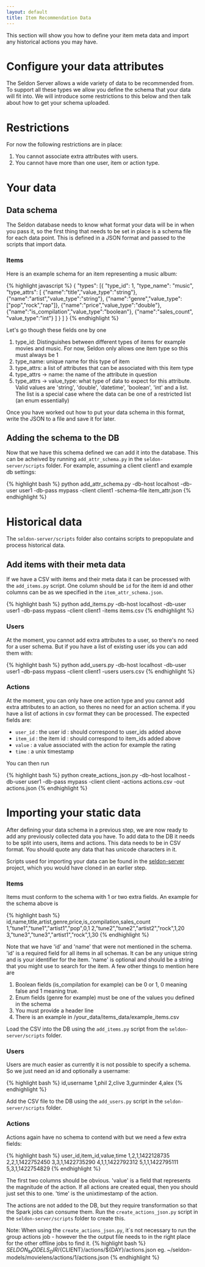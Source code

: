 ```yaml
---
layout: default
title: Item Recommendation Data
---
```


This section will show you how to define your item meta data and import any historical actions you may have.

# Configure your data attributes

The Seldon Server allows a wide variety of data to be recommended from. To support all these types we allow you define the schema that your data will fit into. We will introduce some restrictions to this below and then talk about how to get your schema uploaded.

# Restrictions

For now the following restrictions are in place:

 1. You cannot associate extra attributes with users.
 2. You cannot have more than one user, item or action type.

# Your data

## Data schema
 
The Seldon database needs to know what format your data will be in when you pass it, so the first thing that needs to be set in place is a schema file for each data point. This is defined in a JSON format and passed to the scripts that import data.

### Items
 
Here is an example schema for an item representing a music album:

{% highlight javascript %}
	{
    "types": [{
            "type_id": 1,
            "type_name": "music",
            "type_attrs": [
                {"name":"title","value_type":"string"},
                {"name":"artist","value_type":"string"},
                {"name":"genre","value_type":["pop","rock","rap"]},
                {"name":"price","value_type":"double"},
                {"name":"is_compilation","value_type":"boolean"},
                {"name":"sales_count", "value_type":"int"}
                ]
            }
            ]
	}
{% endhighlight %}

Let's go though these fields one by one

 1. type_id: Distinguishes between different types of items for example movies and music. For now, Seldon only allows one item type so this must always be 1
 1. type_name: unique name for this type of item
 1. type_attrs: a list of attributes that can be associated with this item type
 1. type_attrs -> name: the name of the attribute in question
 1. type_attrs -> value_type: what type of data to expect for this attribute. Valid values are 'string', 'double', 'datetime', 'boolean', 'int' and a list. The list is a special case where the data can be one of a restricted list (an enum essentially)

 Once you have worked out how to put your data schema in this format, write the JSON to a file and save it for later.

## Adding the schema to the DB

Now that we have this schema defined we can add it into the database. This can be acheived by running `add_attr_schema.py` in the `seldon-server/scripts` folder. For example, assuming a client client1 and example db settings:

{% highlight bash %}
python add_attr_schema.py -db-host localhost -db-user user1 -db-pass mypass -client client1 -schema-file item_attr.json
{% endhighlight %}

# Historical data
The `seldon-server/scripts` folder also contains scripts to prepopulate and process historical data.

## Add items with their meta data
If we have a CSV with items and their meta data it can be processed with the `add_items.py` script. One column should be `id` for the item id and other columns can be as we specified in the `item_attr_schema.json`.

{% highlight bash %}
python add_items.py -db-host localhost -db-user user1 -db-pass mypass -client client1 -items items.csv
{% endhighlight %}

### Users
 
 At the moment, you cannot add extra attributes to a user, so there's no need for a user schema. But if you have a list of existing user ids you can add them with:

{% highlight bash %}
python add_users.py -db-host localhost -db-user user1 -db-pass mypass -client client1 -users users.csv
{% endhighlight %}

### Actions

 At the moment, you can only have one action type and you cannot add extra attributes to an action, so theres no need for an action schema. if you have a list of actions in csv format they can be processed. The expected fields are:
 
 * `user_id` : the user id : should correspond to user_ids added above
 * `item_id` : the item id : should correspond to item_ids added above
 * `value` : a value associated with the action for example the rating
 * `time` : a unix timestamp

You can then run

{% highlight bash %}
python create_actions_json.py -db-host localhost -db-user user1 -db-pass mypass -client client -actions actions.csv -out actions.json
{% endhighlight %}


# Importing your static data

After defining your data schema in a previous step, we are now ready to add any previously collected data you have. To add data to the DB it needs to be split into users, items and actions. This data needs to be in CSV format. You should quote any data that has unicode characters in it.

Scripts used for importing your data can be found in the [seldon-server](https://github.com/SeldonIO/seldon-server) project, which you would have cloned in an earlier step.

### Items

Items must conform to the schema with 1 or two extra fields. An example for the schema above is

{% highlight bash %}
id,name,title,artist,genre,price,is_compilation,sales_count
1,"tune1","tune1","artist1","pop",0,1
2,"tune2","tune2","artist2","rock",1,20
3,"tune3","tune3","artist1","rock",1,30
{% endhighlight %}

Note that we have 'id' and 'name' that were not mentioned in the schema. 'id' is a required field for all items in all schemas. It can be any unique string and is your identifier for the item. 'name' is optional and should be a string that you might use to search for the item. A few other things to mention here are

 1. Boolean fields (is_compilation for example) can be 0 or 1, 0 meaning false and 1 meaning true.
 1. Enum fields (genre for example) must be one of the values you defined in the schema
 1. You must provide a header line
 1. There is an example in /your_data/items_data/example_items.csv

Load the CSV into the DB using the `add_items.py` script from the `seldon-server/scripts` folder.
 
### Users
 
Users are much easier as currently it is not possible to specify a schema. So we just need an id and optionally a username:

{% highlight bash %}
id,username
1,phil
2,clive
3,gurminder
4,alex
{% endhighlight %}

Add the CSV file to the DB using the `add_users.py` script in the `seldon-server/scripts` folder.

### Actions

Actions again have no schema to contend with but we need a few extra fields:

{% highlight bash %}
user_id,item_id,value,time
1,2,1,1422128735
2,2,1,1422752450
3,3,1,1422735290
4,1,1,1422792312
5,1,1,1422795111
5,3,1,1422754829
{% endhighlight %}

The first two columns should be obvious. 'value' is a field that represents the magnitude of the action. If all actions are created equal, then you should just set this to one. 'time' is the unixtimestamp of the action.

The actions are not added to the DB, but they require transformation so that the Spark jobs can consume them. Run the `create_actions_json.py` script in the `seldon-server/scripts` folder to create this.

Note: When using the `create_actions_json.py`, it`s not necessary to run the group actions job - however the  the output file needs to in the right place for the other offline jobs to find it.
{% highlight bash %}
${SELDON_MODELS_DIR}/${CLIENT}/actions/${DAY}/actions.json
eg.
~/seldon-models/movielens/actions/1/actions.json
{% endhighlight %}


